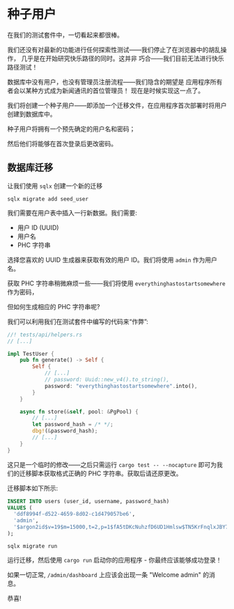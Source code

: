 # 种子用户

在我们的测试套件中，一切看起来都很棒。

我们还没有对最新的功能进行任何探索性测试——我们停止了在浏览器中的胡乱操作，
几乎是在开始研究快乐路径的同时。这并非
巧合——我们目前无法进行快乐路径测试！

数据库中没有用户，也没有管理员注册流程——我们隐含的期望是
应用程序所有者会以某种方式成为新闻通讯的首位管理员！
现在是时候实现这一点了。

我们将创建一个种子用户——即添加一个迁移文件，在应用程序首次部署时将用户创建到数据库中。

种子用户将拥有一个预先确定的用户名和密码；

然后他们将能够在首次登录后更改密码。

## 数据库迁移

让我们使用 `sqlx` 创建一个新的迁移

```shell
sqlx migrate add seed_user
```

我们需要在用户表中插入一行新数据。我们需要:

- 用户 ID (UUID)
- 用户名
- PHC 字符串

选择您喜欢的 UUID 生成器来获取有效的用户 ID。我们将使用 `admin` 作为用户名。

获取 PHC 字符串稍微麻烦一些——我们将使用 `everythinghastostartsomewhere` 作为密码，

但如何生成相应的 PHC 字符串呢?

我们可以利用我们在测试套件中编写的代码来“作弊”:

```rs
//! tests/api/helpers.rs
// [...]

impl TestUser {
    pub fn generate() -> Self {
        Self {
            // [...]
            // password: Uuid::new_v4().to_string(),
            password: "everythinghastostartsomewhere".into(),
        }
    }

    async fn store(&self, pool: &PgPool) {
        // [...]
        let password_hash = /* */;
        dbg!(&password_hash);
        // [...]
    }
}
```

这只是一个临时的修改——之后只需运行 `cargo test -- --nocapture` 即可为我们的迁移脚本获取格式正确的 PHC 字符串。获取后请还原更改。

迁移脚本如下所示:

```sql
INSERT INTO users (user_id, username, password_hash)
VALUES (
  'ddf8994f-d522-4659-8d02-c1d479057be6',
  'admin',
  '$argon2id$v=19$m=15000,t=2,p=1$fA5tDKcNuhzfD6UD1Hmlsw$TN5KrFnqlxJBY7LUFpsV9OZZ/u0wKklR/KrRrzIras0'
);
```

```shell
sqlx migrate run
```

运行迁移，然后使用 `cargo run` 启动你的应用程序 - 你最终应该能够成功登录！

如果一切正常, `/admin/dashboard` 上应该会出现一条 "Welcome admin" 的消息。

恭喜!
